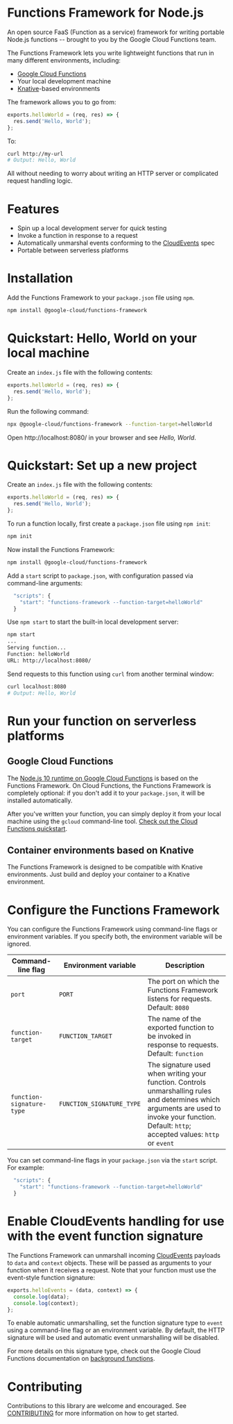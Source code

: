 # Functions Framework for Node.js

An open source FaaS (Function as a service) framework for writing portable
Node.js functions -- brought to you by the Google Cloud Functions team.

The Functions Framework lets you write lightweight functions that run in many
different environments, including:

*   [Google Cloud Functions](https://cloud.google.com/functions/)
*   Your local development machine
*   [Knative](https://github.com/knative/)-based environments

The framework allows you to go from:

```js
exports.helloWorld = (req, res) => {
  res.send('Hello, World');
};
```

To:

```sh
curl http://my-url
# Output: Hello, World
```

All without needing to worry about writing an HTTP server or complicated request
handling logic.

# Features

*   Spin up a local development server for quick testing
*   Invoke a function in response to a request
*   Automatically unmarshal events conforming to the
    [CloudEvents](https://cloudevents.io/) spec
*   Portable between serverless platforms

# Installation

Add the Functions Framework to your `package.json` file using `npm`.

```sh
npm install @google-cloud/functions-framework
```

# Quickstart: Hello, World on your local machine

Create an `index.js` file with the following contents:

```js
exports.helloWorld = (req, res) => {
  res.send('Hello, World');
};
```

Run the following command:

```sh
npx @google-cloud/functions-framework --function-target=helloWorld
```

Open http://localhost:8080/ in your browser and see *Hello, World*.


# Quickstart: Set up a new project

Create an `index.js` file with the following contents:

```js
exports.helloWorld = (req, res) => {
  res.send('Hello, World');
};
```

To run a function locally, first create a `package.json` file using `npm init`:

```sh
npm init
```

Now install the Functions Framework:

```sh
npm install @google-cloud/functions-framework
```

Add a `start` script to `package.json`, with configuration passed via
command-line arguments:

```js
  "scripts": {
    "start": "functions-framework --function-target=helloWorld"
  }
```

Use `npm start` to start the built-in local development server:

```sh
npm start
...
Serving function...
Function: helloWorld
URL: http://localhost:8080/
```

Send requests to this function using `curl` from another terminal window:

```sh
curl localhost:8080
# Output: Hello, World
```

# Run your function on serverless platforms

## Google Cloud Functions

The
[Node.js 10 runtime on Google Cloud Functions](https://cloud.google.com/functions/docs/concepts/nodejs-10-runtime)
is based on the Functions Framework. On Cloud Functions, the Functions Framework
is completely optional: if you don't add it to your `package.json`, it will be
installed automatically.

After you've written your function, you can simply deploy it from your local
machine using the `gcloud` command-line tool.
[Check out the Cloud Functions quickstart](https://cloud.google.com/functions/docs/quickstart).

## Container environments based on Knative

The Functions Framework is designed to be compatible with Knative environments.
Just build and deploy your container to a Knative environment.

# Configure the Functions Framework

You can configure the Functions Framework using command-line flags or
environment variables. If you specify both, the environment variable will be
ignored.

Command-line flag         | Environment variable      | Description
------------------------- | ------------------------- | -----------
`port`                    | `PORT`                    | The port on which the Functions Framework listens for requests. Default: `8080`
`function-target`         | `FUNCTION_TARGET`         | The name of the exported function to be invoked in response to requests. Default: `function`
`function-signature-type` | `FUNCTION_SIGNATURE_TYPE` | The signature used when writing your function. Controls unmarshalling rules and determines which arguments are used to invoke your function. Default: `http`; accepted values: `http` or `event`

You can set command-line flags in your `package.json` via the `start` script.
For example:

```js
  "scripts": {
    "start": "functions-framework --function-target=helloWorld"
  }
```

# Enable CloudEvents handling for use with the event function signature

The Functions Framework can unmarshall incoming
[CloudEvents](http://cloudevents.io) payloads to `data` and `context` objects.
These will be passed as arguments to your function when it receives a request.
Note that your function must use the event-style function signature:

```js
exports.helloEvents = (data, context) => {
  console.log(data);
  console.log(context);
};
```

To enable automatic unmarshalling, set the function signature type to `event`
using a command-line flag or an environment variable. By default, the HTTP
signature will be used and automatic event unmarshalling will be disabled.

For more details on this signature type, check out the Google Cloud Functions
documentation on
[background functions](https://cloud.google.com/functions/docs/writing/background#cloud_pubsub_example).

# Contributing

Contributions to this library are welcome and encouraged. See
[CONTRIBUTING](CONTRIBUTING.md) for more information on how to get started.
